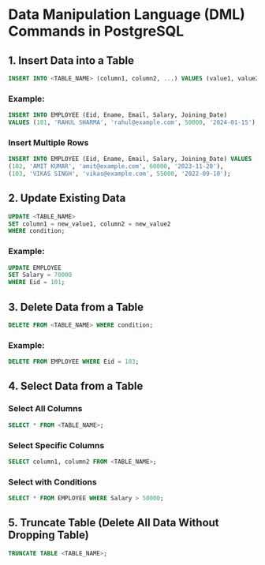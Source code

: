 # Data Manipulation Language (DML) Commands in PostgreSQL

## 1. Insert Data into a Table
```sql
INSERT INTO <TABLE_NAME> (column1, column2, ...) VALUES (value1, value2, ...);
```
### Example:
```sql
INSERT INTO EMPLOYEE (Eid, Ename, Email, Salary, Joining_Date)
VALUES (101, 'RAHUL SHARMA', 'rahul@example.com', 50000, '2024-01-15');
```

### Insert Multiple Rows
```sql
INSERT INTO EMPLOYEE (Eid, Ename, Email, Salary, Joining_Date) VALUES
(102, 'AMIT KUMAR', 'amit@example.com', 60000, '2023-11-20'),
(103, 'VIKAS SINGH', 'vikas@example.com', 55000, '2022-09-10');
```

## 2. Update Existing Data
```sql
UPDATE <TABLE_NAME>
SET column1 = new_value1, column2 = new_value2
WHERE condition;
```
### Example:
```sql
UPDATE EMPLOYEE
SET Salary = 70000
WHERE Eid = 101;
```

## 3. Delete Data from a Table
```sql
DELETE FROM <TABLE_NAME> WHERE condition;
```
### Example:
```sql
DELETE FROM EMPLOYEE WHERE Eid = 103;
```

## 4. Select Data from a Table
### Select All Columns
```sql
SELECT * FROM <TABLE_NAME>;
```
### Select Specific Columns
```sql
SELECT column1, column2 FROM <TABLE_NAME>;
```
### Select with Conditions
```sql
SELECT * FROM EMPLOYEE WHERE Salary > 50000;
```

## 5. Truncate Table (Delete All Data Without Dropping Table)
```sql
TRUNCATE TABLE <TABLE_NAME>;
```